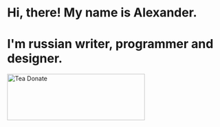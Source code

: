 # Hi, there! My name is Alexander.
# I'm russian writer, programmer and designer.

<a href="https://yookassa.ru" target="_blank"><img src="https://bell-port.site/image/tea-donate-button.png" alt="Tea Donate" width="320" height="108"></a>
<!--
**hexor-boo/hexor-boo** is a ✨ _special_ ✨ repository because its `README.md` (this file) appears on your GitHub profile.

Here are some ideas to get you started:

- 🔭 I’m currently working on ...
- 🌱 I’m currently learning ...
- 👯 I’m looking to collaborate on ...
- 🤔 I’m looking for help with ...
- 💬 Ask me about ...
- 📫 How to reach me: ...
- 😄 Pronouns: ...
- ⚡ Fun fact: ...
-->
